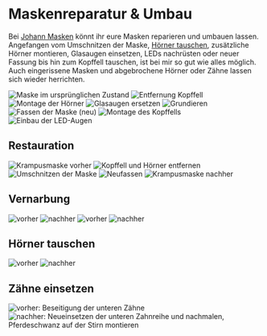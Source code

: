 # Maskenreparatur & Umbau

Bei [Johann Masken](https://johann-masken.at) könnt ihr eure Masken reparieren
und umbauen lassen. Angefangen vom Umschnitzen der Maske, [Hörner
tauschen](/maskenschnitzen#montage-der-hoerner), zusätzliche Hörner montieren,
Glasaugen einsetzen, LEDs nachrüsten oder neuer Fassung bis hin zum Kopffell
tauschen, ist bei mir so gut wie alles möglich. Auch eingerissene Masken und
abgebrochene Hörner oder Zähne lassen sich wieder herrichten.

![Maske im ursprünglichen Zustand](01-masken-reparatur-vorher.jpg "So sieht die Maske im ursprünglichen Zustand aus.")
![Entfernung Kopffell](02-demontage-hoerner-kopffell.jpg "Zuerst werden Hörner und Kopffell entfernt.")
![Montage der Hörner](03-umschnitzen-hornmontage.jpg "Der alte Hornansatz wurde entfernt und neue Steinbockhörner montiert. Teile der Wangen- und Stirnpartie wurden neu geschnitzt und die Zähne gekürzt.")
![Glasaugen ersetzen](04-glasaugen-tauschen.jpg "Die alten Glasaugen wurden durch neue ersetzt.")
![Grundieren](05-maske-grundieren.jpg "Nachdem die Schraubenlöcher der alten Hörner gekittet und einige Risse geleimt wurden, wird die Maske grundiert.")
![Fassen der Maske (neu)](06-maske-neufassen.jpg "Als nächstes wurde die Maske bemalen und versiegelt.")
![Montage des Kopffells](07-kopffell-neu.jpg "Das alte Kopffell musste tiefer angebracht werden. Somit konnte ich einen Teil entfernen und im Kinnbereich verwenden.")
![Einbau der LED-Augen](08-einbau-led.jpg "Nach dem Einsetzen der LEDs sieht die Maske im restaurierten Zustand wie neu aus.")

## Restauration

![Krampusmaske vorher](maskenumbau-01.jpg "Der urpsrüngliche Zustand der Maske")
![Kopffell und Hörner entfernen](maskenumbau-02.jpg "Kopffell und Hörner abmontiert, 1,7kg überflüssiges Innenleben (Fliesenkleber, Drahtgitter, Bauhelm, Kitt, Holzteile, Schrauben, …) entfernt, was letztlich dem Tragekomfort zugute kommt")
![Umschnitzen der Maske](maskenumbau-03.jpg "Ohren umgeschnitzt, Hörner neu befestigt, Risse und Zähne geleimt, grundiert")
![Neufassen](maskenumbau-04.jpg "neu gefassen, Kopffell montiert/gekürzt, Fellrest im Kinn-Bereich befestigt um damit den Hals zu verdecken")
![Krampusmaske nachher](maskenumbau-05.jpg "Die Maske hat sich im restaurierten Zustand stark verändert")

## Vernarbung
![](maskenvernarbung-01.jpg "vorher")
![](maskenvernarbung-02.jpg "nachher")
![](frauenmaske-vernarbung-01.jpg "vorher")
![](frauenmaske-vernarbung-02.jpg "nachher")

## Hörner tauschen

![](hoerner-tausch-01.jpg "vorher")
![](hoerner-tausch-02.jpg "nachher")

## Zähne einsetzen

![](restauration-larve-01.jpg "vorher: Beseitigung der unteren Zähne")
![](restauration-larve-02.jpg "nachher: Neueinsetzen der unteren Zahnreihe und nachmalen, Pferdeschwanz auf der Stirn montieren")
